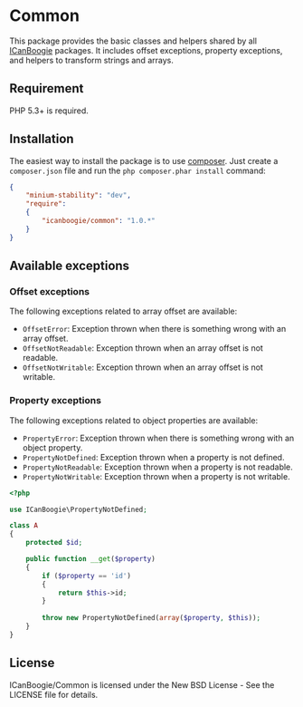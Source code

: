 # Common

This package provides the basic classes and helpers shared by all [ICanBoogie](http://icanboogie.org/)
packages. It includes offset exceptions, property exceptions, and helpers to transform strings
and arrays.




## Requirement

PHP 5.3+ is required.




## Installation

The easiest way to install the package is to use [composer](http://getcomposer.org/).
Just create a `composer.json` file and run the `php composer.phar install` command:

```json
{
	"minium-stability": "dev",
	"require":
	{
		"icanboogie/common": "1.0.*"
	}
}
```




## Available exceptions

### Offset exceptions

The following exceptions related to array offset are available:

* `OffsetError`: Exception thrown when there is something wrong with an array offset.
* `OffsetNotReadable`: Exception thrown when an array offset is not readable.
* `OffsetNotWritable`: Exception thrown when an array offset is not writable.




### Property exceptions

The following exceptions related to object properties are available:

* `PropertyError`: Exception thrown when there is something wrong with an object property.
* `PropertyNotDefined`: Exception thrown when a property is not defined.
* `PropertyNotReadable`: Exception thrown when a property is not readable.
* `PropertyNotWritable`: Exception thrown when a property is not writable.

```php
<?php

use ICanBoogie\PropertyNotDefined;

class A
{
	protected $id;

	public function __get($property)
	{
		if ($property == 'id')
		{
			return $this->id;
		}
		
		throw new PropertyNotDefined(array($property, $this));
	}
}
```




## License

ICanBoogie/Common is licensed under the New BSD License - See the LICENSE file for details.
